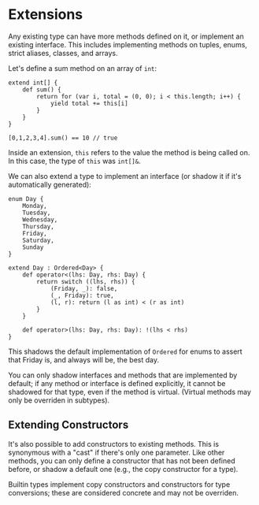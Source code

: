 # Extensions

Any existing type can have more methods defined on it, or implement an existing interface. This includes implementing methods on tuples, enums, strict aliases, classes, and arrays. 

Let's define a sum method on an array of `int`:

```
extend int[] {
	def sum() {
		return for (var i, total = (0, 0); i < this.length; i++) {
			yield total += this[i]
		}
	}
}

[0,1,2,3,4].sum() == 10 // true
```

Inside an extension, `this` refers to the value the method is being called on. In this case, the type of `this` was `int[]&`.

We can also extend a type to implement an interface (or shadow it if it's automatically generated):

```
enum Day {
	Monday,
	Tuesday,
	Wednesday,
	Thursday,
	Friday,
	Saturday,
	Sunday
}

extend Day : Ordered<Day> {
	def operator<(lhs: Day, rhs: Day) {
		return switch ((lhs, rhs)) {
			(Friday, _): false,
			(_, Friday): true,
			(l, r): return (l as int) < (r as int)
		}
	}

	def operator>(lhs: Day, rhs: Day): !(lhs < rhs)
}
```

This shadows the default implementation of `Ordered` for enums to assert that Friday is, and always will be, the best day.

You can only shadow interfaces and methods that are implemented by default; if any method or interface is defined explicitly, it cannot be shadowed for that type, even if the method is virtual. (Virtual methods may only be overriden in subtypes). 

## Extending Constructors 

It's also possible to add constructors to existing methods. This is synonymous with a "cast" if there's only one parameter. Like other methods, you can only define a constructor that has not been defined before, or shadow a default one (e.g., the copy constructor for a type). 

Builtin types implement copy constructors and constructors for type conversions; these are considered concrete and may not be overriden. 
